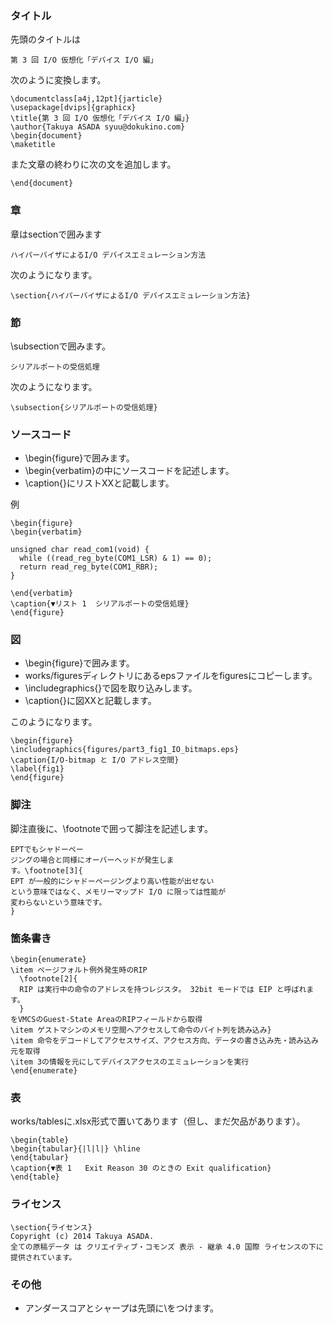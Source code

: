 ### タイトル

先頭のタイトルは

    第 3 回 I/O 仮想化「デバイス I/O 編」

次のように変換します。

    \documentclass[a4j,12pt]{jarticle}
    \usepackage[dvips]{graphicx}
    \title{第 3 回 I/O 仮想化「デバイス I/O 編」}
    \author{Takuya ASADA syuu@dokukino.com}
    \begin{document}
    \maketitle

また文章の終わりに次の文を追加します。

    \end{document}


### 章

章はsectionで囲みます

    ハイパーバイザによるI/O デバイスエミュレーション方法

次のようになります。

    \section{ハイパーバイザによるI/O デバイスエミュレーション方法}


### 節

\subsectionで囲みます。

    シリアルポートの受信処理

次のようになります。

    \subsection{シリアルポートの受信処理}


### ソースコード

* \begin{figure}で囲みます。
* \begin{verbatim}の中にソースコードを記述します。
* \caption{}にリストXXと記載します。

例

    \begin{figure}
    \begin{verbatim}
    
    unsigned char read_com1(void) {
      while ((read_reg_byte(COM1_LSR) & 1) == 0);
      return read_reg_byte(COM1_RBR);
    }
    
    \end{verbatim}
    \caption{▼リスト 1  シリアルポートの受信処理}
    \end{figure}

### 図

* \begin{figure}で囲みます。
* works/figuresディレクトリにあるepsファイルをfiguresにコピーします。
* \includegraphics{}で図を取り込みします。
* \caption{}に図XXと記載します。

このようになります。

    \begin{figure}
    \includegraphics{figures/part3_fig1_IO_bitmaps.eps}
    \caption{I/O-bitmap と I/O アドレス空間}
    \label{fig1}
    \end{figure}


### 脚注

脚注直後に、\footnoteで囲って脚注を記述します。



    EPTでもシャドーペー
    ジングの場合と同様にオーバーヘッドが発生しま
    す。\footnote[3]{
    EPT が一般的にシャドーページングより高い性能が出せない
    という意味ではなく、メモリーマップド I/O に限っては性能が
    変わらないという意味です。
    }
    
### 箇条書き

    \begin{enumerate}
    \item ページフォルト例外発生時のRIP
      \footnote[2]{
      RIP は実行中の命令のアドレスを持つレジスタ。 32bit モードでは EIP と呼ばれます。
      }
    をVMCSのGuest-State AreaのRIPフィールドから取得
    \item ゲストマシンのメモリ空間へアクセスして命令のバイト列を読み込み}
    \item 命令をデコードしてアクセスサイズ、アクセス方向、データの書き込み先・読み込み元を取得
    \item 3の情報を元にしてデバイスアクセスのエミュレーションを実行
    \end{enumerate}


### 表

works/tablesに.xlsx形式で置いてあります（但し、まだ欠品があります）。


    \begin{table}
    \begin{tabular}{|l|l|} \hline
    \end{tabular}
    \caption{▼表 1   Exit Reason 30 のときの Exit qualification}
    \end{table}
    
### ライセンス

    \section{ライセンス}
    Copyright (c) 2014 Takuya ASADA.
    全ての原稿データ は クリエイティブ・コモンズ 表示 - 継承 4.0 国際 ライセンスの下に提供されています。
    
### その他

* アンダースコアとシャープは先頭に\\をつけます。


